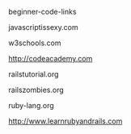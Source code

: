 beginner-code-links

javascriptissexy.com

w3schools.com

http://codeacademy.com

railstutorial.org

railszombies.org

ruby-lang.org

http://www.learnrubyandrails.com